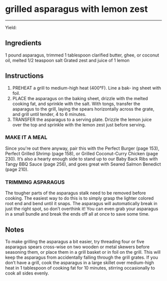 # grilled asparagus with lemon zest
---
Yield: 

## Ingredients
1 pound asparagus, trimmed
1 tablespoon clarified butter, ghee,
or coconut oil, melted
1/2 teaspoon salt
Grated zest and juice of 1 lemon

## Instructions
1. PREHEAT a grill to medium-high heat (400°F). Line a bak-
ing sheet with foil.
2. PLACE the asparagus on the baking sheet, drizzle with
the melted cooking fat, and sprinkle with the salt. With
tongs, transfer the asparagus to the grill, laying the spears
horizontally across the grate, and grill until tender, 4 to 6
minutes.
3. TRANSFER the asparagus to a serving plate. Drizzle the
lemon juice over the top and sprinkle with the lemon zest
just before serving.


### MAKE IT A MEAL
Since you're out there anyway, pair
this with the Perfect Burger (page 153), Perfect Grilled
Shrimp (page 158), or Grilled Coconut-Curry Chicken
(page 230). It’s also a hearty enough side to stand up to
our Baby Back Ribs with Tangy BBQ Sauce (page 256), and
goes great with Seared Salmon Benedict (page 210).


### TRIMMING ASPARAGUS
The tougher parts of the
asparagus stalk need to be removed before cooking. The
easiest way to do this is to simply grasp the lighter colored
root end and bend until it snaps. The asparagus will
automatically break in just the right spot, so don’t overthink
it! You can even grab your asparagus in a small bundle and
break the ends off all at once to save some time.



## Notes

To make grilling the asparagus a
bit easier, try threading four or five
asparagus spears cross-wise on two
wooden or metal skewers before
seasoning them, or place them in
a grill basket or in foil on the grill.
This will keep the asparagus from
accidentally falling through the grill
grates. If you don’t have a grill, cook
the asparagus in a large skillet over
medium-high heat in 1 tablespoon of
cooking fat for 10 minutes, stirring
occasionally to cook all sides evenly.